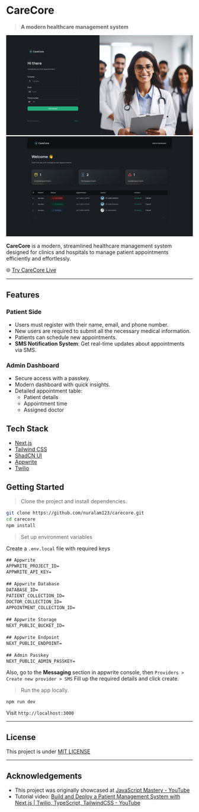# CareCore

> **A modern healthcare management system**

![CareCore](./public/carecore.png)
![CareCore Admin](./public/carecore_admin.png)

**CareCore** is a modern, streamlined healthcare management system designed for clinics and hospitals to manage patient appointments efficiently and effortlessly.

🌐 [Try CareCore Live](https://carecore-mocha.vercel.app/)

---

## Features

### Patient Side

- Users must register with their name, email, and phone number.
- New users are required to submit all the necessary medical information.
- Patients can schedule new appointments.
- **SMS Notification System**: Get real-time updates about appointments via SMS.

### Admin Dashboard

- Secure access with a passkey.
- Modern dashboard with quick insights.
- Detailed appointment table:
  - Patient details
  - Appointment time
  - Assigned doctor

## Tech Stack

- [Next.js](https://nextjs.org/)
- [Tailwind CSS ](https://tailwindcss.com/)
- [ShadCN UI](https://ui.shadcn.com/)
- [Appwrite](https://appwrite.io/)
- [Twilio](https://www.twilio.com/)

## Getting Started

> Clone the project and install dependencies.

```bash
git clone https://github.com/nuralam123/carecore.git
cd carecore
npm install
```

> Set up environment variables

Create a `.env.local` file with required keys

```
## Appwrite
APPWRITE_PROJECT_ID=
APPWRITE_API_KEY=

## Appwrite Database
DATABASE_ID=
PATIENT_COLLECTION_ID=
DOCTOR_COLLECTION_ID=
APPOINTMENT_COLLECTION_ID=

## Appwrite Storage
NEXT_PUBLIC_BUCKET_ID=

## Appwrite Endpoint
NEXT_PUBLIC_ENDPOINT=

## Admin Passkey
NEXT_PUBLIC_ADMIN_PASSKEY=
```

Also, go to the **Messaging** section in appwrite console, then `Providers > Create new provider > SMS`
Fill up the required details and click create.

> Run the app locally.

```bash
npm run dev
```

Visit `http://localhost:3000`

---

## License

This project is under [MIT LICENSE](./LICENSE)

---

## Acknowledgements

- This project was originally showcased at [JavaScript Mastery - YouTube](https://www.youtube.com/@javascriptmastery)
- Tutorial video: [Build and Deploy a Patient Management System with Next.js | Twilio, TypeScript, TailwindCSS - YouTube](https://youtu.be/lEflo_sc82g)
